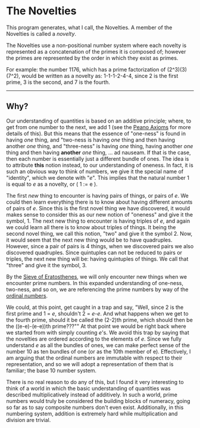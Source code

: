 # The Novelties

This program generates, what I call, the Novelties.  A member of the Novelties is called a *novelty*. 

The Novelties use a non-positional number system where each novelty is represented as a concatenation of the primes it is composed of; however the primes are represented by the order in which they exist as primes.  

For example: the number 1176, which has a prime factorization of (2^3)(3)(7^2), would be written as a novelty as: 1-1-1-2-4-4, since 2 is the first prime, 3 is the second, and 7 is the fourth.

---

## Why?

Our understanding of quantities is based on an additive principle; where, to get from one number to the next, we add 1 (see the [Peano Axioms](https://youtu.be/3gBoP8jZ1Is?si=4pPOlf5IM-a0WDF2) for more details of this).  But this means that the essence of "one-ness" is found in having *one* thing, and "two-ness is having *one* thing and then having another *one* thing, and "three-ness" is having *one* thing, having another *one* thing and then having **another** *one* thing, ... ad nauseam.  If that is the case, then each number is essentially just a different bundle of ones.  The idea is to attribute **this** notion instead, to our understanding of oneness.  In fact, it is such an obvious way to think of numbers, we give it the special name of "identity", which we denote with "*e*".  This implies that the natural number 1 is equal to *e* as a novelty, or \( 1 := e \).

  The first *new* thing to encounter is having pairs of things, or pairs of *e*.  We could then learn everything there is to know about having different amounts of pairs of *e*.  Since this is the first novel thing we have discovered, it would makes sense to consider this as our new notion of "oneness" and give it the symbol, 1.
  The next new thing to encounter is having triples of *e*, and again we could learn all there is to know about triples of things.  It being the second novel thing, we call this notion, "two" and give it the symbol 2.  Now, it would seem that the next new thing would be to have quadruples. However, since a pair of pairs is 4 things, when we discovered pairs we also discovered quadruples. Since quintuples can not be reduced to pairs or triples, the next new thing will be: having quintuples of things. We call that "three" and give it the symbol, 3.  
 
  By the [Sieve of Eratosthenes](https://en.wikipedia.org/wiki/Sieve_of_Eratosthenes), we will only encounter new things when we encounter prime numbers.  In this expanded understanding of one-ness, two-ness, and so on, we are referencing the prime numbers by way of the [ordinal numbers](https://en.wikipedia.org/wiki/Ordinal_number).  
  
  We could, at this point, get caught in a trap and say, "Well, since 2 is the first prime and 1 = *e*, shouldn't 2 = *e*-*e*. And what happens when we get to the fourth prime, should it be called the (2-2)th prime, which should then be the ((e-e)-(e-e))th prime???""  At that point we would be right back where we started from with simply counting *e*'s.  We avoid this trap by saying that the novelties are ordered according to the elements of *e*.  Since we fully understand *e* as all the bundles of ones, we can make perfect sense of the number 10 as ten bundles of one (or as the 10th member of e).  Effectively, I am arguing that the ordinal numbers are immutable with respect to their representation, and so we will adopt a representation of them that is familiar; the base 10 number system.

  There is no real reason to do any of this, but I found it very interesting to think of a world in which the basic understanding of quantities was described multiplicatively instead of additively. In such a world, prime numbers would truly be considered the building blocks of numeracy, going so far as to say composite numbers don't even exist. Additionally, in this numbering system, addition is extremely hard while multiplication and division are trivial.
